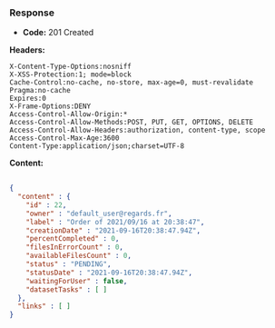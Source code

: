 ### Response

* **Code:** 201 Created

**Headers:**

`X-Content-Type-Options:nosniff`  
`X-XSS-Protection:1; mode=block`  
`Cache-Control:no-cache, no-store, max-age=0, must-revalidate`  
`Pragma:no-cache`  
`Expires:0`  
`X-Frame-Options:DENY`  
`Access-Control-Allow-Origin:*`  
`Access-Control-Allow-Methods:POST, PUT, GET, OPTIONS, DELETE`  
`Access-Control-Allow-Headers:authorization, content-type, scope`  
`Access-Control-Max-Age:3600`  
`Content-Type:application/json;charset=UTF-8`  

**Content:**

```json
    
{
  "content" : {
    "id" : 22,
    "owner" : "default_user@regards.fr",
    "label" : "Order of 2021/09/16 at 20:38:47",
    "creationDate" : "2021-09-16T20:38:47.94Z",
    "percentCompleted" : 0,
    "filesInErrorCount" : 0,
    "availableFilesCount" : 0,
    "status" : "PENDING",
    "statusDate" : "2021-09-16T20:38:47.94Z",
    "waitingForUser" : false,
    "datasetTasks" : [ ]
  },
  "links" : [ ]
}
```
